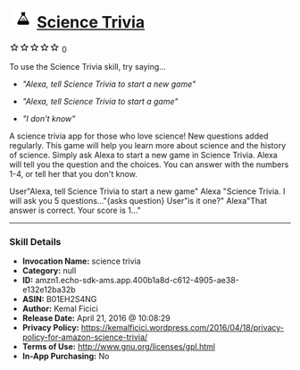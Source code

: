 # &nbsp;<img src="skill_icon" alt="Science Trivia icon" width="36"> [Science Trivia](http://alexa.amazon.com/#skills/amzn1.echo-sdk-ams.app.400b1a8d-c612-4905-ae38-e132e12ba32b)
![0 stars](../../images/ic_star_border_black_18dp_1x.png)![0 stars](../../images/ic_star_border_black_18dp_1x.png)![0 stars](../../images/ic_star_border_black_18dp_1x.png)![0 stars](../../images/ic_star_border_black_18dp_1x.png)![0 stars](../../images/ic_star_border_black_18dp_1x.png) 0

To use the Science Trivia skill, try saying...

* *"Alexa, tell Science Trivia to start a new game"*

* *"Alexa, tell Science Trivia to start a game"*

* *"I don't know"*

A science trivia app for those who love science! New questions added regularly. This game will help you learn more about science and the history of science. Simply ask Alexa to start a new game in Science Trivia. Alexa will tell you the question and the choices. You can answer with the numbers 1-4, or tell her that you don't know.

User"Alexa, tell Science Trivia to start a new game"
Alexa "Science Trivia. I will ask you 5 questions..."{asks question}
User"is it one?"
Alexa"That answer is correct. Your score is 1..."

***

### Skill Details

* **Invocation Name:** science trivia
* **Category:** null
* **ID:** amzn1.echo-sdk-ams.app.400b1a8d-c612-4905-ae38-e132e12ba32b
* **ASIN:** B01EH2S4NG
* **Author:** Kemal Ficici
* **Release Date:** April 21, 2016 @ 10:08:29
* **Privacy Policy:** https://kemalficici.wordpress.com/2016/04/18/privacy-policy-for-amazon-science-trivia/
* **Terms of Use:** http://www.gnu.org/licenses/gpl.html
* **In-App Purchasing:** No
